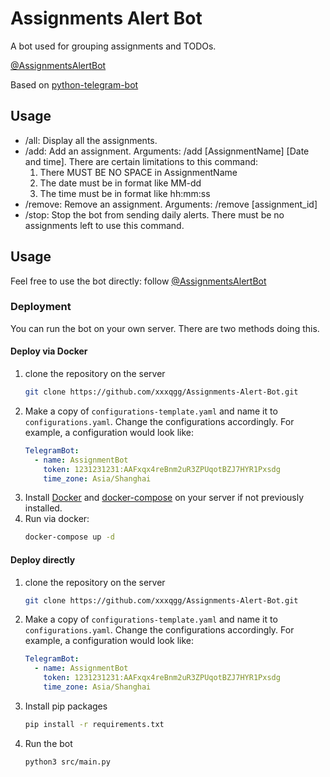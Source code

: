 # Assignments Alert Bot
A bot used for grouping assignments and TODOs.

[@AssignmentsAlertBot](https://telegram.me/AssignmentsAlertBot)

Based on [python-telegram-bot](https://python-telegram-bot.org/)

## Usage
- /all: Display all the assignments.
- /add: Add an assignment. Arguments: /add [AssignmentName] [Date and time]. 
    There are certain limitations to this command:
    1. There MUST BE NO SPACE in AssignmentName
    2. The date must be in format like MM-dd
    3. The time must be in format like hh:mm:ss
- /remove: Remove an assignment. Arguments: /remove [assignment_id]
- /stop: Stop the bot from sending daily alerts. There must be no assignments left to use this command.

## Usage
Feel free to use the bot directly: follow [@AssignmentsAlertBot](https://telegram.me/AssignmentsAlertBot)

### Deployment
You can run the bot on your own server. There are two methods doing this.

#### Deploy via Docker
1. clone the repository on the server
    ```bash
    git clone https://github.com/xxxqgg/Assignments-Alert-Bot.git
    ```
2. Make a copy of ```configurations-template.yaml``` and name it 
to ```configurations.yaml```. Change the configurations accordingly.
For example, a configuration would look like:
    ```yaml
    TelegramBot:
      - name: AssignmentBot
        token: 1231231231:AAFxqx4reBnm2uR3ZPUqotBZJ7HYR1Pxsdg
        time_zone: Asia/Shanghai
    ```
3. Install [Docker](https://docs.docker.com/engine/install/) and [docker-compose](https://docs.docker.com/compose/install/) on your server if not previously  installed.
4. Run via docker:
    ```bash
    docker-compose up -d
    ```
    
#### Deploy directly
1. clone the repository on the server
    ```bash
    git clone https://github.com/xxxqgg/Assignments-Alert-Bot.git
    ```
2. Make a copy of ```configurations-template.yaml``` and name it 
to ```configurations.yaml```. Change the configurations accordingly.
For example, a configuration would look like:
    ```yaml
    TelegramBot:
      - name: AssignmentBot
        token: 1231231231:AAFxqx4reBnm2uR3ZPUqotBZJ7HYR1Pxsdg
        time_zone: Asia/Shanghai
    ```
3. Install pip packages
    ```bash
    pip install -r requirements.txt
    ```
4. Run the bot
    ```bash
    python3 src/main.py
    ```
